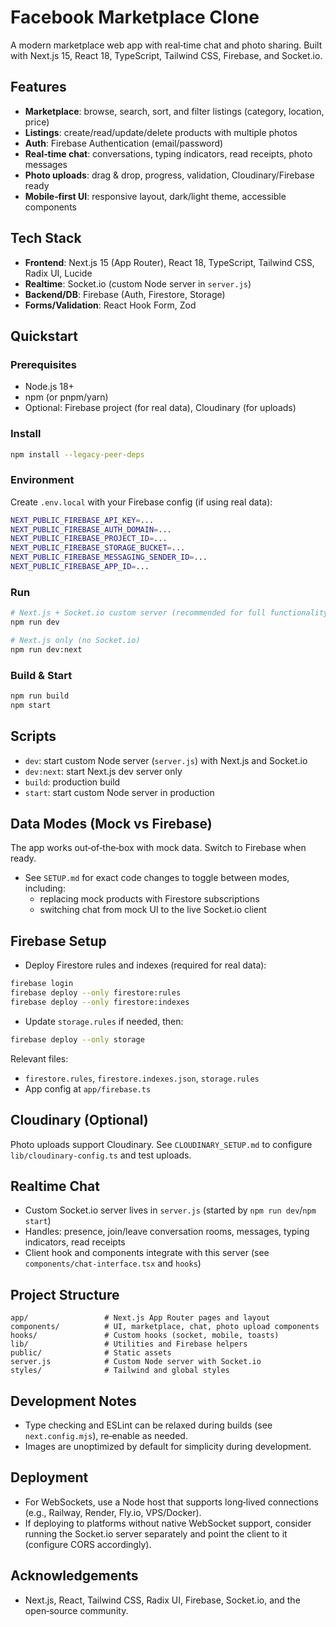 # Facebook Marketplace Clone

A modern marketplace web app with real‑time chat and photo sharing. Built with Next.js 15, React 18, TypeScript, Tailwind CSS, Firebase, and Socket.io.

## Features

- **Marketplace**: browse, search, sort, and filter listings (category, location, price)
- **Listings**: create/read/update/delete products with multiple photos
- **Auth**: Firebase Authentication (email/password)
- **Real‑time chat**: conversations, typing indicators, read receipts, photo messages
- **Photo uploads**: drag & drop, progress, validation, Cloudinary/Firebase ready
- **Mobile‑first UI**: responsive layout, dark/light theme, accessible components

## Tech Stack

- **Frontend**: Next.js 15 (App Router), React 18, TypeScript, Tailwind CSS, Radix UI, Lucide
- **Realtime**: Socket.io (custom Node server in `server.js`)
- **Backend/DB**: Firebase (Auth, Firestore, Storage)
- **Forms/Validation**: React Hook Form, Zod

## Quickstart

### Prerequisites
- Node.js 18+
- npm (or pnpm/yarn)
- Optional: Firebase project (for real data), Cloudinary (for uploads)

### Install
```bash
npm install --legacy-peer-deps
```

### Environment
Create `.env.local` with your Firebase config (if using real data):
```bash
NEXT_PUBLIC_FIREBASE_API_KEY=...
NEXT_PUBLIC_FIREBASE_AUTH_DOMAIN=...
NEXT_PUBLIC_FIREBASE_PROJECT_ID=...
NEXT_PUBLIC_FIREBASE_STORAGE_BUCKET=...
NEXT_PUBLIC_FIREBASE_MESSAGING_SENDER_ID=...
NEXT_PUBLIC_FIREBASE_APP_ID=...
```

### Run
```bash
# Next.js + Socket.io custom server (recommended for full functionality)
npm run dev

# Next.js only (no Socket.io)
npm run dev:next
```

### Build & Start
```bash
npm run build
npm start
```

## Scripts

- `dev`: start custom Node server (`server.js`) with Next.js and Socket.io
- `dev:next`: start Next.js dev server only
- `build`: production build
- `start`: start custom Node server in production

## Data Modes (Mock vs Firebase)

The app works out‑of‑the‑box with mock data. Switch to Firebase when ready.
- See `SETUP.md` for exact code changes to toggle between modes, including:
  - replacing mock products with Firestore subscriptions
  - switching chat from mock UI to the live Socket.io client

## Firebase Setup

- Deploy Firestore rules and indexes (required for real data):
```bash
firebase login
firebase deploy --only firestore:rules
firebase deploy --only firestore:indexes
```
- Update `storage.rules` if needed, then:
```bash
firebase deploy --only storage
```

Relevant files:
- `firestore.rules`, `firestore.indexes.json`, `storage.rules`
- App config at `app/firebase.ts`

## Cloudinary (Optional)

Photo uploads support Cloudinary. See `CLOUDINARY_SETUP.md` to configure `lib/cloudinary-config.ts` and test uploads.

## Realtime Chat

- Custom Socket.io server lives in `server.js` (started by `npm run dev`/`npm start`)
- Handles: presence, join/leave conversation rooms, messages, typing indicators, read receipts
- Client hook and components integrate with this server (see `components/chat-interface.tsx` and `hooks`)

## Project Structure

```
app/                 # Next.js App Router pages and layout
components/          # UI, marketplace, chat, photo upload components
hooks/               # Custom hooks (socket, mobile, toasts)
lib/                 # Utilities and Firebase helpers
public/              # Static assets
server.js            # Custom Node server with Socket.io
styles/              # Tailwind and global styles
```

## Development Notes

- Type checking and ESLint can be relaxed during builds (see `next.config.mjs`), re‑enable as needed.
- Images are unoptimized by default for simplicity during development.

## Deployment

- For WebSockets, use a Node host that supports long‑lived connections (e.g., Railway, Render, Fly.io, VPS/Docker).
- If deploying to platforms without native WebSocket support, consider running the Socket.io server separately and point the client to it (configure CORS accordingly).

## Acknowledgements

- Next.js, React, Tailwind CSS, Radix UI, Firebase, Socket.io, and the open‑source community.